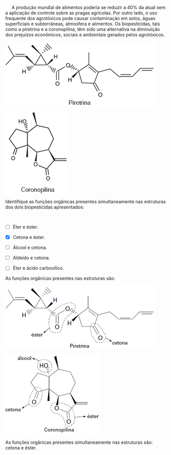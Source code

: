 

     A produção mundial de alimentos poderia se reduzir a 40% da atual sem a aplicação de controle sobre as pragas agrícolas. Por outro lado, o uso frequente dos agrotóxicos pode causar contaminação em solos, águas superficiais e subterrâneas, atmosfera e alimentos. Os biopesticidas, tais como a piretrina e a coronopilina, têm sido uma alternativa na diminuição dos prejuízos econômicos, sociais e ambientais gerados pelos agrotóxicos.

![](4a0b7064-cf4c-c896-0a42-7efd95ce2932.png)

![](05d18180-2f68-c9cb-d6d2-5fb52158906c.png)

Identifique as funções orgânicas presentes simultaneamente nas estruturas dos dois biopesticidas apresentados:

 



- [ ] Éter e éster.
- [x] Cetona e éster.
- [ ] Álcool e cetona.
- [ ] Aldeído e cetona.
- [ ] Éter e ácido carboxílico.


As funções orgânicas presentes nas estruturas são:

![](79b03d85-71db-a886-6080-6850c07de6f3.png)

![](a8c90e15-41a7-97bb-0dbf-7e41081e68b5.png)

As funções orgânicas presentes simultaneamente nas estruturas são: cetona e éster.

        